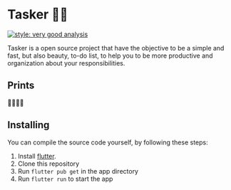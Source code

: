 # Tasker 📌✅

[![style: very good analysis][very_good_analysis_badge]][very_good_analysis_link]

[very_good_analysis_badge]: https://img.shields.io/badge/style-very_good_analysis-B22C89.svg
[very_good_analysis_link]: https://pub.dev/packages/very_good_analysis

Tasker is a open source project that have the objective to be a simple and fast, but also beauty, to-do list, to help you to be more productive and organization about your responsibilities.

## Prints

👷🏼‍♂️🚧

## Installing

You can compile the source code yourself, by following these steps:

1. Install [flutter](https://flutter.dev/).
2. Clone this repository
3. Run `flutter pub get` in the app directory
4. Run `flutter run` to start the app
